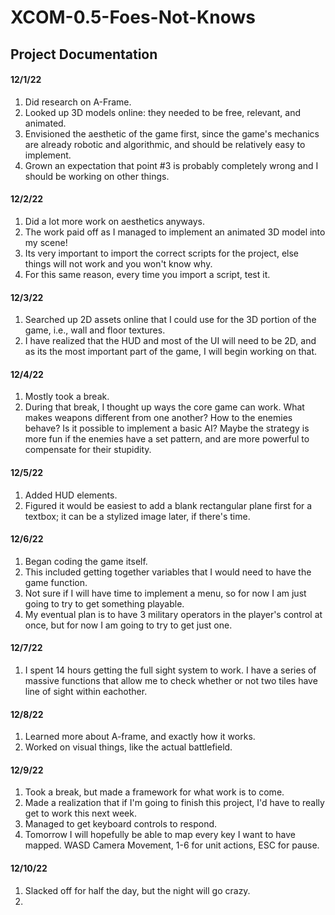 # XCOM-0.5-Foes-Not-Knows

## Project Documentation

#### 12/1/22
1. Did research on A-Frame.
2. Looked up 3D models online: they needed to be free, relevant, and animated.
3. Envisioned the aesthetic of the game first, since the game's mechanics are already robotic and algorithmic, and should be relatively easy to implement.
4. Grown an expectation that point #3 is probably completely wrong and I should be working on other things.

#### 12/2/22
1. Did a lot more work on aesthetics anyways.
2. The work paid off as I managed to implement an animated 3D model into my scene!
3. Its very important to import the correct scripts for the project, else things will not work and you won't know why.
4. For this same reason, every time you import a script, test it.

#### 12/3/22
1. Searched up 2D assets online that I could use for the 3D portion of the game, i.e., wall and floor textures.
2. I have realized that the HUD and most of the UI will need to be 2D, and as its the most important part of the game, I will begin working on that.

#### 12/4/22
1. Mostly took a break.
2. During that break, I thought up ways the core game can work. What makes weapons different from one another? How to the enemies behave? Is it possible to implement a basic AI? Maybe the strategy is more fun if the enemies have a set pattern, and are more powerful to compensate for their stupidity.

#### 12/5/22
1. Added HUD elements.
2. Figured it would be easiest to add a blank rectangular plane first for a textbox; it can be a stylized image later, if there's time.

#### 12/6/22
1. Began coding the game itself.
2. This included getting together variables that I would need to have the game function.
3. Not sure if I will have time to implement a menu, so for now I am just going to try to get something playable.
4. My eventual plan is to have 3 military operators in the player's control at once, but for now I am going to try to get just one.

#### 12/7/22
1. I spent 14 hours getting the full sight system to work. I have a series of massive functions that allow me to check whether or not two tiles have line of sight within eachother.

#### 12/8/22
1. Learned more about A-frame, and exactly how it works.
2. Worked on visual things, like the actual battlefield.

#### 12/9/22
1. Took a break, but made a framework for what work is to come.
2. Made a realization that if I'm going to finish this project, I'd have to really get to work this next week.
3. Managed to get keyboard controls to respond.
4. Tomorrow I will hopefully be able to map every key I want to have mapped. WASD Camera Movement, 1-6 for unit actions, ESC for pause.

#### 12/10/22
1. Slacked off for half the day, but the night will go crazy.
2. 













